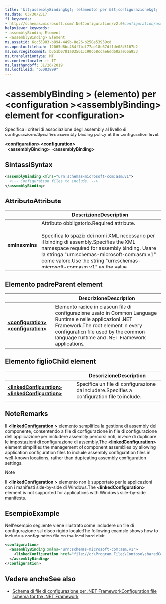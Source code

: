 ```yaml
---
title: '&lt;assemblyBinding&gt; (elemento) per &lt;configurazione&gt;'
ms.date: 03/30/2017
f1_keywords:
- http://schemas.microsoft.com/.NetConfiguration/v2.0#configuration/assemblyBinding
helpviewer_keywords:
- assemblyBinding Element
- <assemblyBinding> Element
ms.assetid: 6cc55983-b894-449b-8e26-b258e53939cd
ms.openlocfilehash: 12065d8bc484f7bbf77ae18c67df1de0845167b2
ms.sourcegitcommit: b351b0781a035616c90c68ccae6dd60aae66a953
ms.translationtype: MT
ms.contentlocale: it-IT
ms.lasthandoff: 01/26/2019
ms.locfileid: "55083899"
---
```

# <a name="assemblybinding-element-for-configuration"></a><span data-ttu-id="0a0a8-102">\<assemblyBinding > (elemento) per \<configuration ></span><span class="sxs-lookup"><span data-stu-id="0a0a8-102">\<assemblyBinding> element for \<configuration></span></span>

<span data-ttu-id="0a0a8-103">Specifica i criteri di associazione degli assembly al livello di configurazione.</span><span class="sxs-lookup"><span data-stu-id="0a0a8-103">Specifies assembly binding policy at the configuration level.</span></span>

<span data-ttu-id="0a0a8-104">[**\<configuration>**](~/docs/framework/configure-apps/file-schema/configuration-element.md) </span><span class="sxs-lookup"><span data-stu-id="0a0a8-104">[**\<configuration>**](~/docs/framework/configure-apps/file-schema/configuration-element.md) </span></span>  
<span data-ttu-id="0a0a8-105">&nbsp;&nbsp;**\<assemblyBinding>**</span><span class="sxs-lookup"><span data-stu-id="0a0a8-105">&nbsp;&nbsp;**\<assemblyBinding>**</span></span>

## <a name="syntax"></a><span data-ttu-id="0a0a8-106">Sintassi</span><span class="sxs-lookup"><span data-stu-id="0a0a8-106">Syntax</span></span>

```xml
<assemblyBinding xmlns="urn:schemas-microsoft-com:asm.v1">
  <!-- Configuration files to include. -->
</assemblyBinding>
```

## <a name="attribute"></a><span data-ttu-id="0a0a8-107">Attributo</span><span class="sxs-lookup"><span data-stu-id="0a0a8-107">Attribute</span></span>

|           | <span data-ttu-id="0a0a8-108">Descrizione</span><span class="sxs-lookup"><span data-stu-id="0a0a8-108">Description</span></span> |
| --------- | ----------- |
| <span data-ttu-id="0a0a8-109">**xmlns**</span><span class="sxs-lookup"><span data-stu-id="0a0a8-109">**xmlns**</span></span> | <span data-ttu-id="0a0a8-110">Attributo obbligatorio.</span><span class="sxs-lookup"><span data-stu-id="0a0a8-110">Required attribute.</span></span><br><br><span data-ttu-id="0a0a8-111">Specifica lo spazio dei nomi XML necessario per il binding di assembly.</span><span class="sxs-lookup"><span data-stu-id="0a0a8-111">Specifies the XML namespace required for assembly binding.</span></span> <span data-ttu-id="0a0a8-112">Usare la stringa "urn:schemas-microsoft-com:asm.v1" come valore.</span><span class="sxs-lookup"><span data-stu-id="0a0a8-112">Use the string "urn:schemas-microsoft-com:asm.v1" as the value.</span></span> |

## <a name="parent-element"></a><span data-ttu-id="0a0a8-113">Elemento padre</span><span class="sxs-lookup"><span data-stu-id="0a0a8-113">Parent element</span></span>

|     | <span data-ttu-id="0a0a8-114">Descrizione</span><span class="sxs-lookup"><span data-stu-id="0a0a8-114">Description</span></span> |
| --- | ----------- |
| [<span data-ttu-id="0a0a8-115">**\<configuration>**</span><span class="sxs-lookup"><span data-stu-id="0a0a8-115">**\<configuration>**</span></span>](~/docs/framework/configure-apps/file-schema/configuration-element.md) | <span data-ttu-id="0a0a8-116">Elemento radice in ciascun file di configurazione usato in Common Language Runtime e nelle applicazioni .NET Framework.</span><span class="sxs-lookup"><span data-stu-id="0a0a8-116">The root element in every configuration file used by the common language runtime and .NET Framework applications.</span></span> |

## <a name="child-element"></a><span data-ttu-id="0a0a8-117">Elemento figlio</span><span class="sxs-lookup"><span data-stu-id="0a0a8-117">Child element</span></span>

|     | <span data-ttu-id="0a0a8-118">Descrizione</span><span class="sxs-lookup"><span data-stu-id="0a0a8-118">Description</span></span> |
| --- | ----------- |
| [<span data-ttu-id="0a0a8-119">**\<linkedConfiguration>**</span><span class="sxs-lookup"><span data-stu-id="0a0a8-119">**\<linkedConfiguration>**</span></span>](~/docs/framework/configure-apps/file-schema/linkedconfiguration-element.md) | <span data-ttu-id="0a0a8-120">Specifica un file di configurazione da includere.</span><span class="sxs-lookup"><span data-stu-id="0a0a8-120">Specifies a configuration file to include.</span></span> |

## <a name="remarks"></a><span data-ttu-id="0a0a8-121">Note</span><span class="sxs-lookup"><span data-stu-id="0a0a8-121">Remarks</span></span>

<span data-ttu-id="0a0a8-122">Il [  **\<linkedConfiguration >** ](~/docs/framework/configure-apps/file-schema/linkedconfiguration-element.md) elemento semplifica la gestione di assembly del componente, consentendo a file di configurazione in file di configurazione dell'applicazione per includere assembly percorsi noti, invece di duplicare le impostazioni di configurazione di assembly.</span><span class="sxs-lookup"><span data-stu-id="0a0a8-122">The [**\<linkedConfiguration>**](~/docs/framework/configure-apps/file-schema/linkedconfiguration-element.md) element simplifies the management of component assemblies by allowing application configuration files to include assembly configuration files in well-known locations, rather than duplicating assembly configuration settings.</span></span>

> [!NOTE]
> <span data-ttu-id="0a0a8-123">Il  **\<linkedConfiguration >** elemento non è supportato per le applicazioni con i manifesti side-by-side di Windows.</span><span class="sxs-lookup"><span data-stu-id="0a0a8-123">The **\<linkedConfiguration>** element is not supported for applications with Windows side-by-side manifests.</span></span>

## <a name="example"></a><span data-ttu-id="0a0a8-124">Esempio</span><span class="sxs-lookup"><span data-stu-id="0a0a8-124">Example</span></span>

<span data-ttu-id="0a0a8-125">Nell'esempio seguente viene illustrato come includere un file di configurazione sul disco rigido locale:</span><span class="sxs-lookup"><span data-stu-id="0a0a8-125">The following example shows how to include a configuration file on the local hard disk:</span></span>

```xml
<configuration>
  <assemblyBinding xmlns="urn:schemas-microsoft-com:asm.v1">
    <linkedConfiguration href="file://c:\Program Files\Contoso\sharedConfig.xml" />
  </assemblyBinding>
</configuration>
```

## <a name="see-also"></a><span data-ttu-id="0a0a8-126">Vedere anche</span><span class="sxs-lookup"><span data-stu-id="0a0a8-126">See also</span></span>

- [<span data-ttu-id="0a0a8-127">Schema di file di configurazione per .NET Framework</span><span class="sxs-lookup"><span data-stu-id="0a0a8-127">Configuration file schema for the .NET Framework</span></span>](~/docs/framework/configure-apps/file-schema/index.md)

